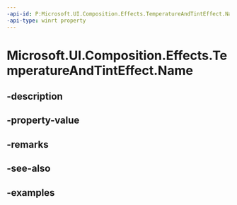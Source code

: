```yaml
---
-api-id: P:Microsoft.UI.Composition.Effects.TemperatureAndTintEffect.Name
-api-type: winrt property
---
```


# Microsoft.UI.Composition.Effects.TemperatureAndTintEffect.Name

<!--
public string Name { get; set; }
-->


## -description

## -property-value

## -remarks

## -see-also

## -examples


